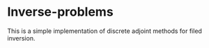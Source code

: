 # Inverse-problems
This is a simple implementation of discrete adjoint methods for filed inversion.
